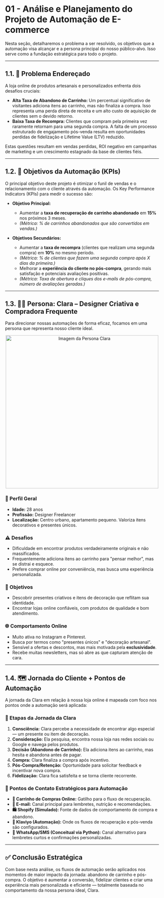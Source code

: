 # 01 - Análise e Planejamento do Projeto de Automação de E-commerce

Nesta seção, detalharemos o problema a ser resolvido, os objetivos que a automação visa alcançar e a persona principal do nosso público-alvo. Isso serve como a fundação estratégica para todo o projeto.

---

## 1.1. 🧩 Problema Endereçado

A loja online de produtos artesanais e personalizados enfrenta dois desafios cruciais:

* **Alta Taxa de Abandono de Carrinho:** Um percentual significativo de visitantes adiciona itens ao carrinho, mas não finaliza a compra. Isso representa uma perda direta de receita e um alto custo de aquisição de clientes sem o devido retorno.
* **Baixa Taxa de Recompra:** Clientes que compram pela primeira vez raramente retornam para uma segunda compra. A falta de um processo estruturado de engajamento pós-venda resulta em oportunidades perdidas de fidelização e Lifetime Value (LTV) reduzido.

Estas questões resultam em vendas perdidas, ROI negativo em campanhas de marketing e um crescimento estagnado da base de clientes fiéis.

---

## 1.2. 🎯 Objetivos da Automação (KPIs)

O principal objetivo deste projeto é otimizar o funil de vendas e o relacionamento com o cliente através da automação. Os Key Performance Indicators (KPIs) para medir o sucesso são:

* **Objetivo Principal:**
    * Aumentar a **taxa de recuperação de carrinho abandonado** em **15%** nos próximos 3 meses.
    * *(Métrica: % de carrinhos abandonados que são convertidos em vendas.)*

* **Objetivos Secundários:**
    * Aumentar a **taxa de recompra** (clientes que realizam uma segunda compra) em **10%** no mesmo período.
    * *(Métrica: % de clientes que fazem uma segunda compra após X dias da primeira.)*
    * Melhorar a **experiência do cliente no pós-compra**, gerando mais satisfação e potenciais avaliações positivas.
    * *(Métrica: Taxa de abertura e cliques dos e-mails de pós-compra, número de avaliações geradas.)*

---

## 1.3. 👩‍🎨 Persona: Clara – Designer Criativa e Compradora Frequente

Para direcionar nossas automações de forma eficaz, focamos em uma persona que representa nosso cliente ideal.

<p align="center">
  <img src="../../assets/screenshots/persona_clara.png" alt="Imagem da Persona Clara" width="500"/>
</p>

### 📌 Perfil Geral

- **Idade:** 28 anos  
- **Profissão:** Designer Freelancer  
- **Localização:** Centro urbano, apartamento pequeno. Valoriza itens decorativos e presentes únicos.

### ⚠️ Desafios

- Dificuldade em encontrar produtos verdadeiramente originais e não massificados.  
- Frequentemente adiciona itens ao carrinho para "pensar melhor", mas se distrai e esquece.  
- Prefere comprar online por conveniência, mas busca uma experiência personalizada.

### 🧠 Objetivos

- Descobrir presentes criativos e itens de decoração que reflitam sua identidade.  
- Encontrar lojas online confiáveis, com produtos de qualidade e bom atendimento.

### 🌐 Comportamento Online

- Muito ativa no Instagram e Pinterest.  
- Busca por termos como "presentes únicos" e "decoração artesanal".  
- Sensível a ofertas e descontos, mas mais motivada pela **exclusividade**.  
- Recebe muitas newsletters, mas só abre as que capturam atenção de cara.

---

## 1.4. 🗺️ Jornada do Cliente + Pontos de Automação

A jornada da Clara em relação à nossa loja online é mapeada com foco nos pontos onde a automação será aplicada:

### 🔄 Etapas da Jornada da Clara

1. **Consciência:** Clara percebe a necessidade de encontrar algo especial — um presente ou item de decoração.
2. **Consideração:** Ela pesquisa, encontra nossa loja nas redes sociais ou Google e navega pelos produtos.
3. **Decisão (Abandono de Carrinho):** Ela adiciona itens ao carrinho, mas hesita e abandona antes de pagar.
4. **Compra:** Clara finaliza a compra após incentivo.
5. **Pós-Compra/Retenção:** Oportunidade para solicitar feedback e incentivar nova compra.
6. **Fidelização:** Clara fica satisfeita e se torna cliente recorrente.

### 🚀 Pontos de Contato Estratégicos para Automação

* **🛒 Carrinho de Compras Online:** Gatilho para o fluxo de recuperação.  
* **📧 E-mail:** Canal principal para lembretes, nutrição e recomendações.  
* **🛍️ Shopify (Simulado):** Fonte de dados de comportamento de compra e abandono.  
* **🔁 Klaviyo (Automação):** Onde os fluxos de recuperação e pós-venda são configurados.  
* **💬 WhatsApp/SMS (Conceitual via Python):** Canal alternativo para lembretes curtos e confirmações personalizadas.

---

## ✅ Conclusão Estratégica

Com base nesta análise, os fluxos de automação serão aplicados nos momentos de maior impacto da jornada: abandono de carrinho e pós-compra. O objetivo é aumentar a conversão, fidelizar clientes e criar uma experiência mais personalizada e eficiente — totalmente baseada no comportamento da nossa persona ideal, Clara.
